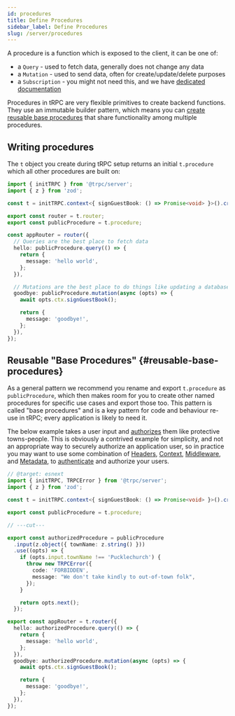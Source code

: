 ```yaml
---
id: procedures
title: Define Procedures
sidebar_label: Define Procedures
slug: /server/procedures
---
```


A procedure is a function which is exposed to the client, it can be one of:

- a `Query` - used to fetch data, generally does not change any data
- a `Mutation` - used to send data, often for create/update/delete purposes
- a `Subscription` - you might not need this, and we have [dedicated documentation](/docs/subscriptions)

Procedures in tRPC are very flexible primitives to create backend functions. They use an immutable builder pattern, which means you can [create reusable base procedures](Reusable "Base Procedures") that share functionality among multiple procedures.

## Writing procedures

The `t` object you create during tRPC setup returns an initial `t.procedure` which all other procedures are built on:

```ts twoslash
import { initTRPC } from '@trpc/server';
import { z } from 'zod';

const t = initTRPC.context<{ signGuestBook: () => Promise<void> }>().create();

export const router = t.router;
export const publicProcedure = t.procedure;

const appRouter = router({
  // Queries are the best place to fetch data
  hello: publicProcedure.query(() => {
    return {
      message: 'hello world',
    };
  }),

  // Mutations are the best place to do things like updating a database
  goodbye: publicProcedure.mutation(async (opts) => {
    await opts.ctx.signGuestBook();

    return {
      message: 'goodbye!',
    };
  }),
});
```

## Reusable "Base Procedures" {#reusable-base-procedures}

As a general pattern we recommend you rename and export `t.procedure` as `publicProcedure`, which then makes room for you to create other named procedures for specific use cases and export those too. This pattern is called "base procedures" and is a key pattern for code and behaviour re-use in tRPC; every application is likely to need it.

The below example takes a user input and [authorizes](https://en.wikipedia.org/wiki/Authorization) them like protective towns-people. This is obviously a contrived example for simplicity, and not an appropriate way to securely authorize an application user, so in practice you may want to use some combination of [Headers](/docs/client/headers), [Context](context), [Middleware](middlewares), and [Metadata](metadata), to [authenticate](https://en.wikipedia.org/wiki/Authentication) and authorize your users.

```ts twoslash
// @target: esnext
import { initTRPC, TRPCError } from '@trpc/server';
import { z } from 'zod';

const t = initTRPC.context<{ signGuestBook: () => Promise<void> }>().create();

export const publicProcedure = t.procedure;

// ---cut---

export const authorizedProcedure = publicProcedure
  .input(z.object({ townName: z.string() }))
  .use((opts) => {
    if (opts.input.townName !== 'Pucklechurch') {
      throw new TRPCError({
        code: 'FORBIDDEN',
        message: "We don't take kindly to out-of-town folk",
      });
    }

    return opts.next();
  });

export const appRouter = t.router({
  hello: authorizedProcedure.query(() => {
    return {
      message: 'hello world',
    };
  }),
  goodbye: authorizedProcedure.mutation(async (opts) => {
    await opts.ctx.signGuestBook();

    return {
      message: 'goodbye!',
    };
  }),
});
```
